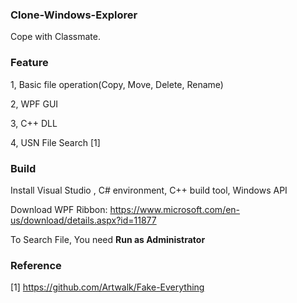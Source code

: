 ### Clone-Windows-Explorer

Cope with Classmate.

### Feature

1, Basic file operation(Copy, Move, Delete, Rename)

2, WPF GUI

3,  C++ DLL

4, USN File Search [1]

### Build 

Install Visual Studio , C# environment, C++ build tool, Windows API

Download WPF Ribbon: https://www.microsoft.com/en-us/download/details.aspx?id=11877

To Search File, You need **Run as Administrator**

### Reference

[1] https://github.com/Artwalk/Fake-Everything